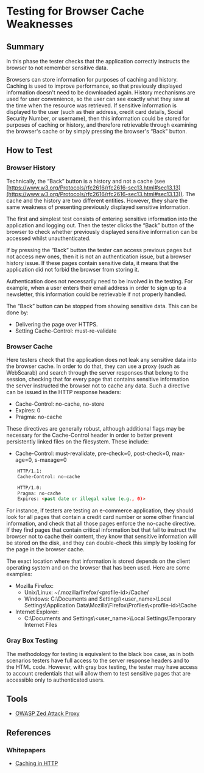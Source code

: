 # Testing for Browser Cache Weaknesses

## Summary

In this phase the tester checks that the application correctly instructs the browser to not remember sensitive data.

Browsers can store information for purposes of caching and history. Caching is used to improve performance, so that previously displayed information doesn't need to be downloaded again. History mechanisms are used for user convenience, so the user can see exactly what they saw at the time when the resource was retrieved. If sensitive information is displayed to the user (such as their address, credit card details, Social Security Number, or username), then this information could be stored for purposes of caching or history, and therefore retrievable through examining the browser's cache or by simply pressing the browser's “Back” button.

## How to Test

### Browser History

Technically, the “Back” button is a history and not a cache (see [https://www.w3.org/Protocols/rfc2616/rfc2616-sec13.html#sec13.13](https://www.w3.org/Protocols/rfc2616/rfc2616-sec13.html#sec13.13)). The cache and the history are two different entities. However, they share the same weakness of presenting previously displayed sensitive information.

The first and simplest test consists of entering sensitive information into the application and logging out. Then the tester clicks the “Back” button of the browser to check whether previously displayed sensitive information can be accessed whilst unauthenticated.

If by pressing the “Back” button the tester can access previous pages but not access new ones, then it is not an authentication issue, but a browser history issue. If these pages contain sensitive data, it means that the application did not forbid the browser from storing it.

Authentication does not necessarily need to be involved in the testing. For example, when a user enters their email address in order to sign up to a newsletter, this information could be retrievable if not properly handled.

The “Back” button can be stopped from showing sensitive data. This can be done by:

- Delivering the page over HTTPS.
- Setting Cache-Control: must-re-validate

### Browser Cache

Here testers check that the application does not leak any sensitive data into the browser cache. In order to do that, they can use a proxy (such as WebScarab) and search through the server responses that belong to the session, checking that for every page that contains sensitive information the server instructed the browser not to cache any data. Such a directive can be issued in the HTTP response headers:

- Cache-Control: no-cache, no-store
- Expires: 0
- Pragma: no-cache

These directives are generally robust, although additional flags may be necessary for the Cache-Control header in order to better prevent persistently linked files on the filesystem. These include:

- Cache-Control: must-revalidate, pre-check=0, post-check=0, max-age=0, s-maxage=0

```html
    HTTP/1.1:
    Cache-Control: no-cache
```

```html
    HTTP/1.0:
    Pragma: no-cache
    Expires: <past date or illegal value (e.g., 0)>
```

For instance, if testers are testing an e-commerce application, they should look for all pages that contain a credit card number or some other financial information, and check that all those pages enforce the no-cache directive. If they find pages that contain critical information but that fail to instruct the browser not to cache their content, they know that sensitive information will be stored on the disk, and they can double-check this simply by looking for the page in the browser cache.

The exact location where that information is stored depends on the client operating system and on the browser that has been used. Here are some examples:

- Mozilla Firefox:
  - Unix/Linux: \~/.mozilla/firefox/\<profile-id\>/Cache/
  - Windows: C:\Documents and Settings\\<user_name\>\Local Settings\Application Data\Mozilla\Firefox\Profiles\\<profile-id\>\Cache
- Internet Explorer:
  - C:\Documents and Settings\\<user_name\>\Local Settings\Temporary Internet Files

### Gray Box Testing

The methodology for testing is equivalent to the black box case, as in both scenarios testers have full access to the server response headers and to the HTML code. However, with gray box testing, the tester may have access to account credentials that will allow them to test sensitive pages that are accessible only to authenticated users.

## Tools

- [OWASP Zed Attack Proxy](https://www.owasp.org/index.php/OWASP_Zed_Attack_Proxy_Project)

## References

### Whitepapers

- [Caching in HTTP](https://www.w3.org/Protocols/rfc2616/rfc2616-sec13.html)
